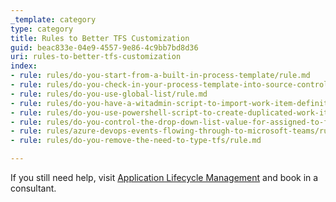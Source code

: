 ```yaml
---
_template: category
type: category
title: Rules to Better TFS Customization
guid: beac833e-04e9-4557-9e86-4c9bb7bd8d36
uri: rules-to-better-tfs-customization
index:
- rule: rules/do-you-start-from-a-built-in-process-template/rule.md
- rule: rules/do-you-check-in-your-process-template-into-source-control/rule.md
- rule: rules/do-you-use-global-list/rule.md
- rule: rules/do-you-have-a-witadmin-script-to-import-work-item-definitions/rule.md
- rule: rules/do-you-use-powershell-script-to-create-duplicated-work-item-types/rule.md
- rule: rules/do-you-control-the-drop-down-list-value-for-assigned-to-field/rule.md
- rule: rules/azure-devops-events-flowing-through-to-microsoft-teams/rule.md
- rule: rules/do-you-remove-the-need-to-type-tfs/rule.md

---
```


If you still need help, visit [Application Lifecycle Management](https://www.ssw.com.au/ssw/Consulting/ALM-Azure-DevOps.aspx) and book in a consultant.
